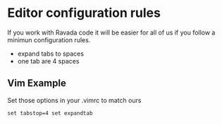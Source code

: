 Editor configuration rules
==========================

If you work with Ravada code it will be easier for all of us if you
follow a minimun configuration rules.

- expand tabs to spaces
- one tab are 4 spaces

Vim Example
-----------
Set those options in your .vimrc to match ours

`set tabstop=4
set expandtab`
